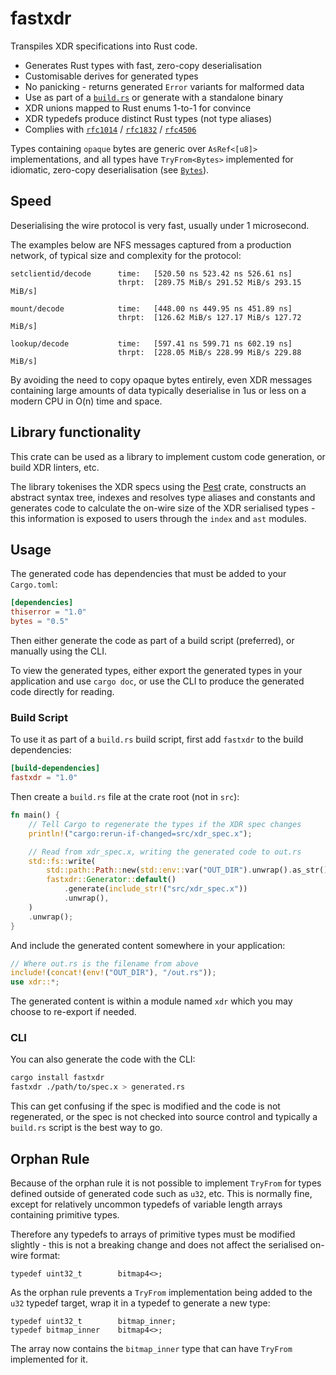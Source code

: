 # fastxdr

Transpiles XDR specifications into Rust code.

* Generates Rust types with fast, zero-copy deserialisation
* Customisable derives for generated types
* No panicking - returns generated `Error` variants for malformed data
* Use as part of a [`build.rs`] or generate with a standalone binary
* XDR unions mapped to Rust enums 1-to-1 for convince
* XDR typedefs produce distinct Rust types (not type aliases)
* Complies with [`rfc1014`] / [`rfc1832`] / [`rfc4506`] 

Types containing `opaque` bytes are generic over `AsRef<[u8]>` implementations,
and all types have `TryFrom<Bytes>` implemented for idiomatic, zero-copy
deserialisation (see [`Bytes`]). 

## Speed

Deserialising the wire protocol is very fast, usually under 1 microsecond. 

The examples below are NFS messages captured from a production network, of
typical size and complexity for the protocol:

```
setclientid/decode      time:   [520.50 ns 523.42 ns 526.61 ns]
                        thrpt:  [289.75 MiB/s 291.52 MiB/s 293.15 MiB/s]

mount/decode            time:   [448.00 ns 449.95 ns 451.89 ns]
                        thrpt:  [126.62 MiB/s 127.17 MiB/s 127.72 MiB/s]

lookup/decode           time:   [597.41 ns 599.71 ns 602.19 ns]
                        thrpt:  [228.05 MiB/s 228.99 MiB/s 229.88 MiB/s]
```

By avoiding the need to copy opaque bytes entirely, even XDR messages containing
large amounts of data typically deserialise in 1us or less on a modern CPU in
O(n) time and space.

## Library functionality

This crate can be used as a library to implement custom code generation, or
build XDR linters, etc.

The library tokenises the XDR specs using the [Pest] crate, constructs an
abstract syntax tree, indexes and resolves type aliases and constants and
generates code to calculate the on-wire size of the XDR serialised types - this
information is exposed to users through the `index` and `ast` modules.

## Usage

The generated code has dependencies that must be added to your `Cargo.toml`:

```toml
[dependencies]
thiserror = "1.0"
bytes = "0.5"
```

Then either generate the code as part of a build script (preferred), or manually
using the CLI.

To view the generated types, either export the generated types in your
application and use `cargo doc`, or use the CLI to produce the generated code
directly for reading.

### Build Script

To use it as part of a `build.rs` build script, first add `fastxdr` to the build
dependencies:

```toml
[build-dependencies]
fastxdr = "1.0"
```

Then create a `build.rs` file at the crate root (not in `src`):

```rust
fn main() {
    // Tell Cargo to regenerate the types if the XDR spec changes
    println!("cargo:rerun-if-changed=src/xdr_spec.x");

    // Read from xdr_spec.x, writing the generated code to out.rs
    std::fs::write(
        std::path::Path::new(std::env::var("OUT_DIR").unwrap().as_str()).join("out.rs"),
        fastxdr::Generator::default()
            .generate(include_str!("src/xdr_spec.x"))
            .unwrap(),
    )
    .unwrap();
}
```

And include the generated content somewhere in your application:

```rust 
// Where out.rs is the filename from above
include!(concat!(env!("OUT_DIR"), "/out.rs"));
use xdr::*;
```

The generated content is within a module named `xdr` which you may choose to
re-export if needed.

### CLI

You can also generate the code with the CLI:

```bash
cargo install fastxdr
fastxdr ./path/to/spec.x > generated.rs
```

This can get confusing if the spec is modified and the code is not regenerated,
or the spec is not checked into source control and typically a `build.rs` script
is the best way to go.

## Orphan Rule

Because of the orphan rule it is not possible to implement `TryFrom` for types
defined outside of generated code such as `u32`, etc. This is normally fine,
except for relatively uncommon typedefs of variable length arrays containing
primitive types.

Therefore any typedefs to arrays of primitive types must be modified slightly -
this is not a breaking change and does not affect the serialised on-wire format:

```text
typedef uint32_t        bitmap4<>;
```

As the orphan rule prevents a `TryFrom` implementation being added to the `u32`
typedef target, wrap it in a typedef to generate a new type:

```text
typedef uint32_t        bitmap_inner;
typedef bitmap_inner    bitmap4<>;
```

The array now contains the `bitmap_inner` type that can have `TryFrom`
implemented for it.


[Pest]: https://github.com/pest-parser/pest
[PEG]: https://en.wikipedia.org/wiki/Parsing_expression_grammar
[`Bytes`]: https://docs.rs/bytes/0.5.6/bytes/struct.Bytes.html
[`build.rs`]: https://doc.rust-lang.org/cargo/reference/build-scripts.html
[`rfc1014`]: https://tools.ietf.org/html/rfc1014
[`rfc1832`]: https://tools.ietf.org/html/rfc1832
[`rfc4506`]: https://tools.ietf.org/html/rfc4506
